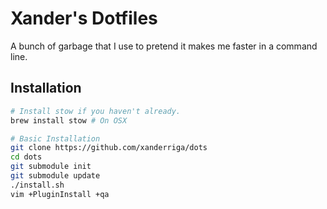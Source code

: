 # Xander's Dotfiles

A bunch of garbage that I use to pretend it makes me faster in a command line.

## Installation

```sh
# Install stow if you haven't already.
brew install stow # On OSX

# Basic Installation
git clone https://github.com/xanderriga/dots
cd dots
git submodule init
git submodule update
./install.sh
vim +PluginInstall +qa
```

